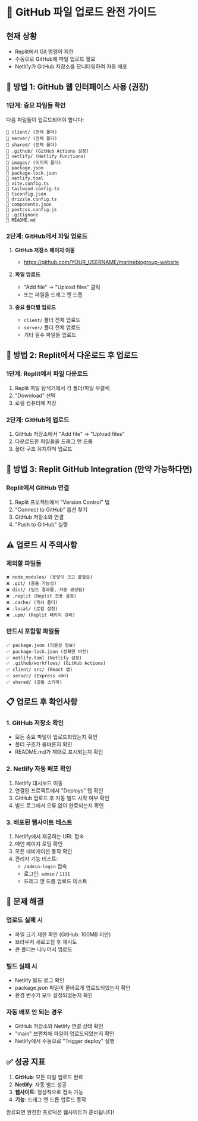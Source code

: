 # 📁 GitHub 파일 업로드 완전 가이드

## 현재 상황
- Replit에서 Git 명령어 제한
- 수동으로 GitHub에 파일 업로드 필요
- Netlify가 GitHub 저장소를 모니터링하여 자동 배포

## 🎯 방법 1: GitHub 웹 인터페이스 사용 (권장)

### 1단계: 중요 파일들 확인
다음 파일들이 업로드되어야 합니다:
```
📁 client/ (전체 폴더)
📁 server/ (전체 폴더)  
📁 shared/ (전체 폴더)
📁 .github/ (GitHub Actions 설정)
📁 netlify/ (Netlify Functions)
📁 images/ (이미지 폴더)
📄 package.json
📄 package-lock.json
📄 netlify.toml
📄 vite.config.ts
📄 tailwind.config.ts
📄 tsconfig.json
📄 drizzle.config.ts
📄 components.json
📄 postcss.config.js
📄 .gitignore
📄 README.md
```

### 2단계: GitHub에서 파일 업로드
1. **GitHub 저장소 페이지 이동**
   - https://github.com/YOUR_USERNAME/marinebiogroup-website

2. **파일 업로드**
   - "Add file" → "Upload files" 클릭
   - 또는 파일을 드래그 앤 드롭

3. **중요 폴더별 업로드**
   - `client/` 폴더 전체 업로드
   - `server/` 폴더 전체 업로드
   - 기타 필수 파일들 업로드

## 🎯 방법 2: Replit에서 다운로드 후 업로드

### 1단계: Replit에서 파일 다운로드
1. Replit 파일 탐색기에서 각 폴더/파일 우클릭
2. "Download" 선택
3. 로컬 컴퓨터에 저장

### 2단계: GitHub에 업로드
1. GitHub 저장소에서 "Add file" → "Upload files"
2. 다운로드한 파일들을 드래그 앤 드롭
3. 폴더 구조 유지하며 업로드

## 🎯 방법 3: Replit GitHub Integration (만약 가능하다면)

### Replit에서 GitHub 연결
1. Replit 프로젝트에서 "Version Control" 탭
2. "Connect to GitHub" 옵션 찾기
3. GitHub 저장소와 연결
4. "Push to GitHub" 실행

## ⚠️ 업로드 시 주의사항

### 제외할 파일들
```
❌ node_modules/ (용량이 크고 불필요)
❌ .git/ (충돌 가능성)
❌ dist/ (빌드 결과물, 자동 생성됨)
❌ .replit (Replit 전용 설정)
❌ .cache/ (캐시 폴더)
❌ .local/ (로컬 설정)
❌ .upm/ (Replit 패키지 관리)
```

### 반드시 포함할 파일들
```
✅ package.json (의존성 정보)
✅ package-lock.json (정확한 버전)
✅ netlify.toml (Netlify 설정)
✅ .github/workflows/ (GitHub Actions)
✅ client/ src/ (React 앱)
✅ server/ (Express 서버)
✅ shared/ (공통 스키마)
```

## 📋 업로드 후 확인사항

### 1. GitHub 저장소 확인
- 모든 중요 파일이 업로드되었는지 확인
- 폴더 구조가 올바른지 확인
- README.md가 제대로 표시되는지 확인

### 2. Netlify 자동 배포 확인
1. Netlify 대시보드 이동
2. 연결된 프로젝트에서 "Deploys" 탭 확인
3. GitHub 업로드 후 자동 빌드 시작 여부 확인
4. 빌드 로그에서 오류 없이 완료되는지 확인

### 3. 배포된 웹사이트 테스트
1. Netlify에서 제공하는 URL 접속
2. 메인 페이지 로딩 확인
3. 모든 네비게이션 동작 확인
4. 관리자 기능 테스트:
   - `/admin-login` 접속
   - 로그인: `admin` / `1111`
   - 드래그 앤 드롭 업로드 테스트

## 🔧 문제 해결

### 업로드 실패 시
- 파일 크기 제한 확인 (GitHub: 100MB 미만)
- 브라우저 새로고침 후 재시도
- 큰 폴더는 나누어서 업로드

### 빌드 실패 시
- Netlify 빌드 로그 확인
- package.json 파일이 올바르게 업로드되었는지 확인
- 환경 변수가 모두 설정되었는지 확인

### 자동 배포 안 되는 경우
- GitHub 저장소와 Netlify 연결 상태 확인
- "main" 브랜치에 파일이 업로드되었는지 확인
- Netlify에서 수동으로 "Trigger deploy" 실행

## ✅ 성공 지표

1. **GitHub**: 모든 파일 업로드 완료
2. **Netlify**: 자동 빌드 성공
3. **웹사이트**: 정상적으로 접속 가능
4. **기능**: 드래그 앤 드롭 업로드 동작

완료되면 완전한 프로덕션 웹사이트가 준비됩니다!